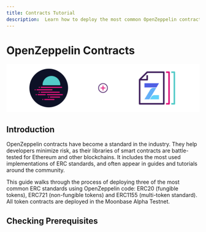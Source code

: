 ```yaml
---
title: Contracts Tutorial
description:  Learn how to deploy the most common OpenZeppelin contracts on Moonbeam thanks to its Ethereum compatibility features
---
```


# OpenZeppelin Contracts

![OpenZeppelin Contracts Banner](/images/openzeppelin/ozcontracts-banner.png)

## Introduction

OpenZeppelin contracts have become a standard in the industry. They help developers minimize risk, as their libraries of smart contracts are battle-tested for Ethereum and other blockchains. It includes the most used implementations of ERC standards, and often appear in guides and tutorials around the community.

This guide walks through the process of deploying three of the most common ERC standards using OpenZeppelin code: ERC20 (fungible tokens), ERC721 (non-fungible tokens) and ERC1155 (multi-token standard). All token contracts are deployed in the Moonbase Alpha Testnet.

## Checking Prerequisites

